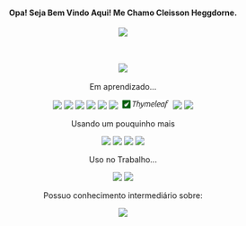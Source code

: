 <h4 align="center">Opa! Seja Bem Vindo Aqui! Me Chamo Cleisson Heggdorne. </h4>
<p align="center">
<a href="https://www.instagram.com/cleisson.heggdorne/"><img src="https://cdn.icon-icons.com/icons2/122/PNG/512/instagram_socialnetwork_20033.png" width="30px" ></a>
</p>
<p>&nbsp;</p>
<p align="center"><img src="https://media3.giphy.com/media/wvQIqJyNBOCjK/giphy.gif?cid=ecf05e472xnza9gnsucrckd1ysswy1skppuduan618uqwe9o&amp;rid=giphy.gif&amp;ct=g" /></p>

<p align="center">
  Em  aprendizado...
</p>
<p align="center">
    <img src="https://cdn-icons-png.flaticon.com/512/5968/5968332.png" width="70px" />
  <img src="https://img.icons8.com/color/480/java-coffee-cup-logo--v1.png" width="70px" />
  <img src="https://www.pngfind.com/pngs/m/53-535670_spring-framework-logo-spring-boot-hd-png-download.png" width="70px"/>
  <img src="https://miro.medium.com/max/743/1*vBaeAw41XveYAWI7_mqGxg.jpeg" width="70px" />
  <img src="https://www.vectorlogo.zone/logos/getpostman/getpostman-ar21.png" width="70px"/>
  <img src="https://nsfocusglobal.com/wp-content/uploads/2019/04/apachetomcat.jpg" width="70px"/>
  <img src="https://raw.githubusercontent.com/thymeleaf/thymeleaf-org/main/artwork/thymeleaf%202016/thymeleaf_logo_white.png" width="90px"/>
  <img src="https://upload.wikimedia.org/wikipedia/commons/2/22/Hibernate_logo_a.png" width="90px"/>
  <img src="https://images.tute.io/media/topics/icons/jpa.png" width="80px"/>
</p>
<p align="center">
  Usando um pouquinho mais
</p>
<p align="center">
  <img src="https://cdn-icons-png.flaticon.com/512/5968/5968292.png" width="70px" />
  <img src="https://cdn-icons-png.flaticon.com/512/919/919826.png" width="70px" />
  <img src="https://cdn-icons-png.flaticon.com/512/919/919827.png" width="70px" />
    <img src="https://colinstodd.com/images/posts/matcss-min.png" width="70px" />
</p>

<p align="center">
  Uso no Trabalho...
</p>
<p align="center">
<img src="https://cdn-icons-png.flaticon.com/512/337/337953.png" width="70px" />
 <img src="https://cdn-icons-png.flaticon.com/512/5968/5968342.png" width="70px" />

</p>
<p align="center">
  Possuo conhecimento intermediário sobre:
</p>
<p align="center">
  <img src="https://freepngimg.com/download/android/58550-mobile-development-android-studio-app-free-download-image.png" width="70px" />

